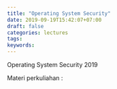 ```yaml
---
title: "Operating System Security"
date: 2019-09-19T15:42:07+07:00
draft: false
categories: lectures
tags:
keywords:
---
```



Operating System Security 2019
<!--more-->
Materi perkuliahan :